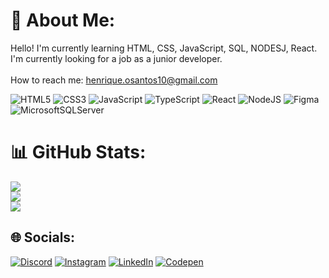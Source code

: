 # 💫 About Me:
Hello! I'm currently learning HTML, CSS, JavaScript, SQL, NODESJ, React.<br>I'm currently looking for a job as a junior developer.<br><br>How to reach me: henrique.osantos10@gmail.com<br>



![HTML5](https://img.shields.io/badge/html5-%23E34F26.svg?style=for-the-badge&logo=html5&logoColor=white) 	![CSS3](https://img.shields.io/badge/css3-%231572B6.svg?style=for-the-badge&logo=css3&logoColor=white) 	![JavaScript](https://img.shields.io/badge/javascript-%23323330.svg?style=for-the-badge&logo=javascript&logoColor=%23F7DF1E) 	![TypeScript](https://img.shields.io/badge/typescript-%23007ACC.svg?style=for-the-badge&logo=typescript&logoColor=white) 	![React](https://img.shields.io/badge/react-%2320232a.svg?style=for-the-badge&logo=react&logoColor=%2361DAFB) 	![NodeJS](https://img.shields.io/badge/node.js-6DA55F?style=for-the-badge&logo=node.js&logoColor=white) 	![Figma](https://img.shields.io/badge/figma-%23F24E1E.svg?style=for-the-badge&logo=figma&logoColor=white) 	![MicrosoftSQLServer](https://img.shields.io/badge/Microsoft%20SQL%20Sever-CC2927?style=for-the-badge&logo=microsoft%20sql%20server&logoColor=white)
# 📊 GitHub Stats:
![](https://github-readme-stats.vercel.app/api/top-langs/?username=ohenrick&theme=tokyonight&hide_border=false&include_all_commits=true&count_private=false&layout=compact)<br/>
![](https://github-readme-streak-stats.herokuapp.com/?user=ohenrick&theme=tokyonight&hide_border=false)<br/>
![](https://github-readme-stats.vercel.app/api?username=ohenrick&theme=tokyonight&hide_border=false&include_all_commits=true&count_private=false)

## 🌐 Socials:
[![Discord](https://img.shields.io/badge/Discord-%237289DA.svg?logo=discord&logoColor=white)](https://discord.gg/RiCk'#4685) [![Instagram](https://img.shields.io/badge/Instagram-%23E4405F.svg?logo=Instagram&logoColor=white)](https://instagram.com/ohhenrick) [![LinkedIn](https://img.shields.io/badge/LinkedIn-%230077B5.svg?logo=linkedin&logoColor=white)](https://linkedin.com/in/henrique-santos09) [![Codepen](https://img.shields.io/badge/Codepen-000000?style=for-the-badge&logo=codepen&logoColor=white)](https://codepen.io/ohenrick) 
